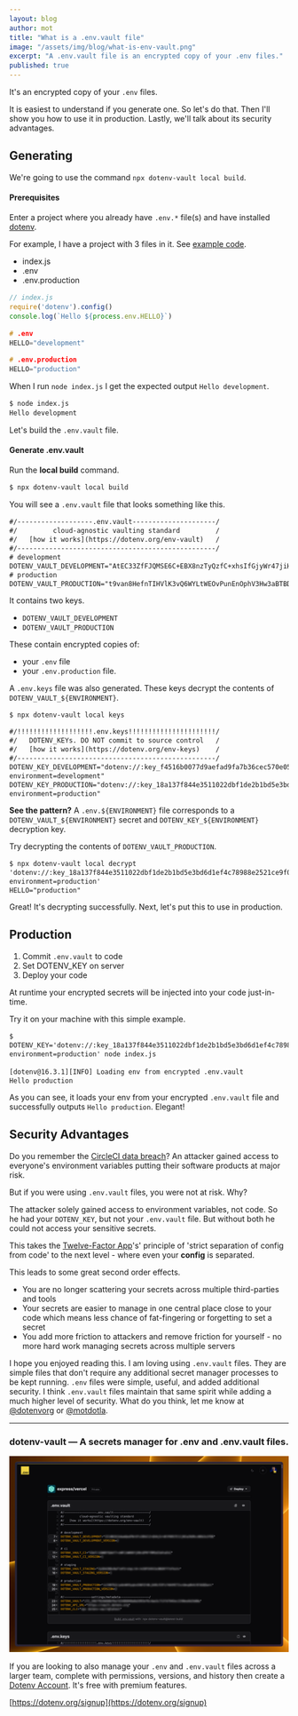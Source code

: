 ```yaml
---
layout: blog
author: mot
title: "What is a .env.vault file"
image: "/assets/img/blog/what-is-env-vault.png"
excerpt: "A .env.vault file is an encrypted copy of your .env files."
published: true
---
```


It's an encrypted copy of your `.env` files.

It is easiest to understand if you generate one. So let's do that. Then I'll show you how to use it in production. Lastly, we'll talk about its security advantages.

## Generating

We're going to use the command `npx dotenv-vault local build`.

#### Prerequisites

Enter a project where you already have `.env.*` file(s) and have installed [dotenv](https://github.com/motdotla/dotenv).

For example, I have a project with 3 files in it. See [example code](https://github.com/dotenv-org/examples/tree/master/dotenv-blog/what-is-env-vault-file).

* index.js
* .env
* .env.production

```javascript
// index.js
require('dotenv').config()
console.log(`Hello ${process.env.HELLO}`)
```
```ino
# .env
HELLO="development"
```
```ino
# .env.production
HELLO="production"
```

When I run `node index.js` I get the expected output `Hello development`.

```bash
$ node index.js
Hello development
```

Let's build the `.env.vault` file.

#### Generate .env.vault

Run the **local build** command.

```bash
$ npx dotenv-vault local build
```

You will see a `.env.vault` file that looks something like this.

```
#/-------------------.env.vault---------------------/
#/         cloud-agnostic vaulting standard         /
#/   [how it works](https://dotenv.org/env-vault)   /
#/--------------------------------------------------/
# development
DOTENV_VAULT_DEVELOPMENT="AtEC33ZfFJQMSE6C+EBX8nzTyQzfC+xhsIfGjyWr47jiHsUi07PHzX2/RmCB0PIi"
# production
DOTENV_VAULT_PRODUCTION="t9van8HefnTIHVlK3vQ6WYLtWEOvPunEnOphV3Hw3aBTBDuwLq22yU0Tdl5fAnk="
```

It contains two keys.

* `DOTENV_VAULT_DEVELOPMENT`
* `DOTENV_VAULT_PRODUCTION`

These contain encrypted copies of:

* your `.env` file
* your `.env.production` file.

A `.env.keys` file was also generated. These keys decrypt the contents of `DOTENV_VAULT_${ENVIRONMENT}`.

```
$ npx dotenv-vault local keys
```
```
#/!!!!!!!!!!!!!!!!!!!.env.keys!!!!!!!!!!!!!!!!!!!!!!/
#/   DOTENV_KEYs. DO NOT commit to source control   /
#/   [how it works](https://dotenv.org/env-keys)    /
#/--------------------------------------------------/
DOTENV_KEY_DEVELOPMENT="dotenv://:key_f4516b0077d9aefad9fa7b36cec570e05dcb7cd6d5de1dac2562b6421af7d185@dotenv.local/vault/.env.vault?environment=development"
DOTENV_KEY_PRODUCTION="dotenv://:key_18a137f844e3511022dbf1de2b1bd5e3bd6d1ef4c78988e2521ce9f05abc506a@dotenv.local/vault/.env.vault?environment=production"
```

**See the pattern?** A `.env.${ENVIRONMENT}` file corresponds to a `DOTENV_VAULT_${ENVIRONMENT}` secret and `DOTENV_KEY_${ENVIRONMENT}` decryption key.

Try decrypting the contents of `DOTENV_VAULT_PRODUCTION`.

```
$ npx dotenv-vault local decrypt 'dotenv://:key_18a137f844e3511022dbf1de2b1bd5e3bd6d1ef4c78988e2521ce9f05abc506a@dotenv.local/vault/.env.vault?environment=production'
HELLO="production"
```

Great! It's decrypting successfully. Next, let's put this to use in production.

## Production

1. Commit `.env.vault` to code
2. Set DOTENV_KEY on server
3. Deploy your code

At runtime your encrypted secrets will be injected into your code just-in-time.

Try it on your machine with this simple example.

```
$ DOTENV_KEY='dotenv://:key_18a137f844e3511022dbf1de2b1bd5e3bd6d1ef4c78988e2521ce9f05abc506a@dotenv.local/vault/.env.vault?environment=production' node index.js

[dotenv@16.3.1][INFO] Loading env from encrypted .env.vault
Hello production
```

As you can see, it loads your env from your encrypted `.env.vault` file and successfully outputs `Hello production`. Elegant!

## Security Advantages

Do you remember the [CircleCI data breach](https://techcrunch.com/2023/01/05/circleci-breach/)? An attacker gained access to everyone's environment variables putting their software products at major risk.

But if you were using `.env.vault` files, you were not at risk. Why?

The attacker solely gained access to environment variables, not code. So he had your `DOTENV_KEY`, but not your `.env.vault` file. But without both he could not access your sensitive secrets.

This takes the [Twelve-Factor App](https://12factor.net/config)'s' principle of 'strict separation of config from code' to the next level - where even your **config** is separated.

This leads to some great second order effects.

* You are no longer scattering your secrets across multiple third-parties and tools
* Your secrets are easier to manage in one central place close to your code which means less chance of fat-fingering or forgetting to set a secret
* You add more friction to attackers and remove friction for yourself - no more hard work managing secrets across multiple servers

I hope you enjoyed reading this. I am loving using `.env.vault` files. They are simple files that don't require any additional secret manager processes to be kept running. `.env` files were simple, useful, and added additional security. I think `.env.vault` files maintain that same spirit while adding a much higher level of security. What do you think, let me know at [@dotenvorg](https://twitter.com/dotenvorg) or [@motdotla](https://twitter.com/motdotla).

---

### dotenv-vault — A secrets manager for .env and .env.vault files.

<img src="/assets/img/blog/dotenv-vault-screenshot.png" />

If you are looking to also manage your `.env` and `.env.vault` files across a larger team, complete with permissions, versions, and history then create a [Dotenv Account](https://dotenv.org). It's free with premium features.

[https://dotenv.org/signup](https://dotenv.org/signup)
